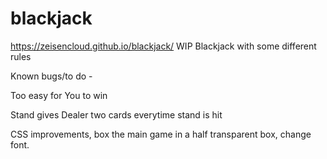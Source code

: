 # blackjack
https://zeisencloud.github.io/blackjack/
WIP Blackjack with some different rules

Known bugs/to do -

Too easy for You to win

Stand gives Dealer two cards everytime stand is hit

CSS improvements, box the main game in a half transparent box, change font.





